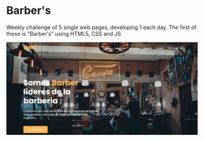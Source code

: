 # Barber's
Weekly challenge of 5  single web pages, developing 1 each day. The first of these is "Barber's" using HTML5, CSS and JS

![Screenshot](barber.jpg)
